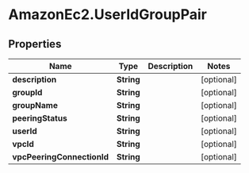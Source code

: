 # AmazonEc2.UserIdGroupPair

## Properties

Name | Type | Description | Notes
------------ | ------------- | ------------- | -------------
**description** | **String** |  | [optional] 
**groupId** | **String** |  | [optional] 
**groupName** | **String** |  | [optional] 
**peeringStatus** | **String** |  | [optional] 
**userId** | **String** |  | [optional] 
**vpcId** | **String** |  | [optional] 
**vpcPeeringConnectionId** | **String** |  | [optional] 


